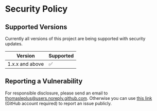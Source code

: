 # Security Policy

## Supported Versions

Currently all versions of this project are
being supported with security updates.

| Version         | Supported          |
| --------------- | ------------------ |
| 1.x.x and above | :white_check_mark: |

## Reporting a Vulnerability

For responsible disclosure, please send an email to thomasleplus@users.noreply.github.com. Otherwise you can use [this link](https://github.com/leplusorg/docker-pgp-verify-jar/issues/new?assignees=thomasleplus&labels=security&template=security_vulnerability.md&title=%5BVULN%5D) (GitHub account required) to report an issue publicly.
